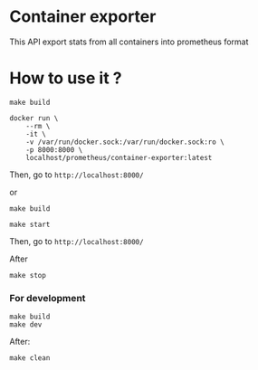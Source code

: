 # Container exporter

This API export stats from all containers into prometheus format


# How to use it ?

```
make build

docker run \
    --rm \
    -it \
    -v /var/run/docker.sock:/var/run/docker.sock:ro \
    -p 8000:8000 \
    localhost/prometheus/container-exporter:latest
```
Then, go to `http://localhost:8000/`

or

```
make build

make start
```
Then, go to `http://localhost:8000/`

After

```
make stop
```


### For development

```
make build
make dev
```

After:

```
make clean
```
